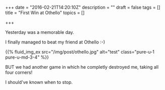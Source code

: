 +++
date = "2016-02-21T14:20:10Z"
description = ""
draft = false
tags = []
title = "First Win at Othello"
topics = []

+++

Yesterday was a memorable day.

I finally managed to beat my friend at Othello :-)

<!--more-->

{{% fluid_img_ex src="/img/post/othello.jpg" alt="test" class="pure-u-1 pure-u-md-3-4" %}}

BUT we had another game in which he completly destroyed me, taking all four corners!

I should've known when to stop.